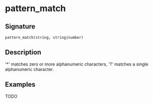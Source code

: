 # pattern_match

## Signature

`pattern_match(string, string|number)`

## Description

'*' matches zero or more alphanumeric characters, '?' matches a single alphanumeric character.

## Examples

TODO
